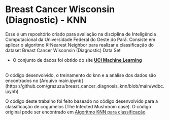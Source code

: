 # Breast Cancer Wisconsin (Diagnostic) - KNN

Esse é um repositório criado para avaliação na disciplina de Inteligência Computacional da Universidade Federal do Oeste do Pará. Consiste em aplicar
o algoritmo K-Nearest Neighbor para realizar a classificação do dataset Breast Cancer Wisconsin (Diagnostic) Data Set
</br>
* O conjunto de dados foi obtido do site [**UCI Machine Learning**](https://archive.ics.uci.edu/ml/datasets/Breast+Cancer+Wisconsin+%28Diagnostic%29)
</br>
O código desenvolvido, o treinamento do knn e a análise dos dados são encontrados no [Arquivo main.ipynb](https://github.com/grazuzu/breast_cancer_diagnosis_knn/blob/main/wdbc.ipynb)

O código deste trabalho foi feito baseado no código desenvolvido para a classificação de cogumelos (The Infected Mushroom case). O código original pode ser encontrado em [Algoritmo KNN para classificação](https://inferir.com.br/artigos/algoritimo-knn-para-classificacao/)
